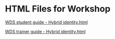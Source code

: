 ﻿# HTML Files for Workshop
[WDS student guide - Hybrid identity.html](https://cloudworkshop.blob.core.windows.net/hybrid-identity/Whiteboard%20design%20session/WDS%20student%20guide%20-%20Hybrid%20identity.html)

[WDS trainer guide - Hybrid identity.html](https://cloudworkshop.blob.core.windows.net/hybrid-identity/Whiteboard%20design%20session/WDS%20trainer%20guide%20-%20Hybrid%20identity.html)

